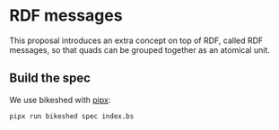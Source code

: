 # RDF messages

This proposal introduces an extra concept on top of RDF, called RDF messages, so that quads can be grouped together as an atomical unit.


## Build the spec

We use bikeshed with [pipx](https://pipx.pypa.io/stable/):

```bash
pipx run bikeshed spec index.bs
```
